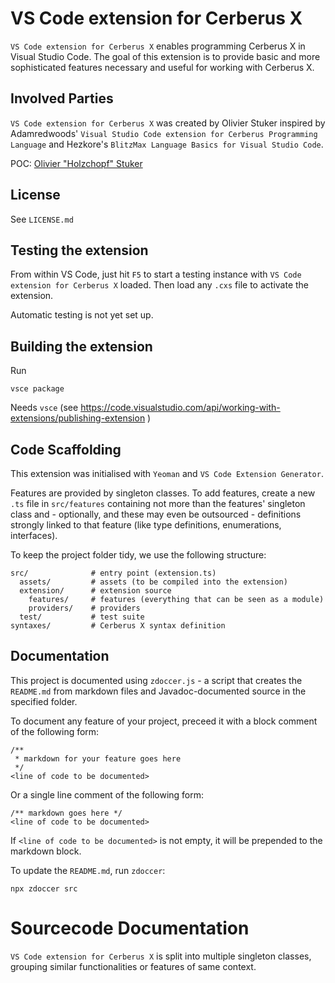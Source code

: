 # VS Code extension for Cerberus X

`VS Code extension for Cerberus X` enables programming Cerberus X in Visual Studio Code. The goal of this extension is to provide basic and more sophisticated features necessary and useful for working with Cerberus X.

## Involved Parties

`VS Code extension for Cerberus X` was created by Olivier Stuker inspired by Adamredwoods' `Visual Studio Code extension for Cerberus Programming Language` and Hezkore's `BlitzMax Language Basics for Visual Studio Code`.

POC: [Olivier "Holzchopf" Stuker](https://cerberus-x.com/community/members/holzchopf.49/)

## License

See `LICENSE.md`

## Testing the extension

From within VS Code, just hit `F5` to start a testing instance with `VS Code extension for Cerberus X` loaded. Then load any `.cxs` file to activate the extension.

Automatic testing is not yet set up.

## Building the extension

Run
```
vsce package
```

Needs `vsce` (see https://code.visualstudio.com/api/working-with-extensions/publishing-extension )

## Code Scaffolding

This extension was initialised with `Yeoman` and `VS Code Extension Generator`.

Features are provided by singleton classes. To add features, create a new `.ts` file in `src/features` containing not more than the features' singleton class and - optionally, and these may even be outsourced - definitions strongly linked to that feature (like type definitions, enumerations, interfaces).

To keep the project folder tidy, we use the following structure:

```
src/              # entry point (extension.ts)
  assets/         # assets (to be compiled into the extension)
  extension/      # extension source
    features/     # features (everything that can be seen as a module)
    providers/    # providers
  test/           # test suite
syntaxes/         # Cerberus X syntax definition
```

## Documentation

This project is documented using `zdoccer.js` - a script that creates the `README.md` from markdown files and Javadoc-documented source in the specified folder.

To document any feature of your project, preceed it with a block comment of the following form:
```
/**
 * markdown for your feature goes here
 */
<line of code to be documented>
```

Or a single line comment of the following form:
```
/** markdown goes here */
<line of code to be documented>
```

If `<line of code to be documented>` is not empty, it will be prepended to the markdown block.

To update the `README.md`, run `zdoccer`:
```
npx zdoccer src
```

# Sourcecode Documentation

`VS Code extension for Cerberus X` is split into multiple singleton classes, grouping similar functionalities or features of same context.
